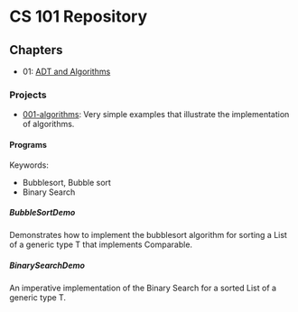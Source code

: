 # CS 101 Repository

## Chapters
* 01: [ADT and Algorithms](01-adt-and-algorithms/README.md)

### Projects
* [001-algorithms](001-algorithms/README.md): Very simple examples that illustrate the implementation of algorithms.

#### Programs

Keywords:
+ Bubblesort, Bubble sort
+ Binary Search

##### BubbleSortDemo
Demonstrates how to implement the bubblesort algorithm for sorting a List of a generic type T that implements Comparable.
			
##### BinarySearchDemo
An imperative implementation of the Binary Search for a sorted List of a generic type T.
